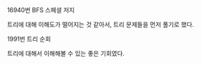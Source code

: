 16940번 BFS 스페셜 저지

트리에 대해 이해도가 떨어지는 것 같아서, 트리 문제들을 먼저 풀기로 했다.

1991번 트리 순회

트리에 대해서 이해해볼 수 있는 좋은 기회였다.
